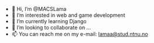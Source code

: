 - 👋 Hi, I’m @MACSLama
- 👀 I’m interested in web and game development
- 🌱 I’m currently learning Django 
- 💞️ I’m looking to collaborate on ...
- 📫 You can reach me on my e-mail: lamaa@stud.ntnu.no

<!---
MACSLama/MACSLama is a ✨ special ✨ repository because its `README.md` (this file) appears on your GitHub profile.
You can click the Preview link to take a look at your changes.
--->
